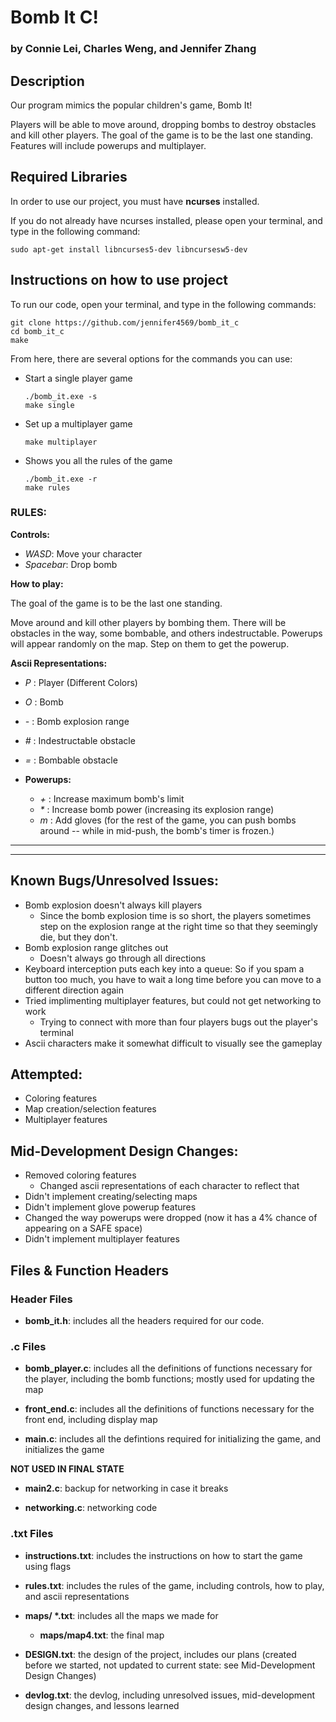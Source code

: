 # Bomb It C!
### by Connie Lei, Charles Weng, and Jennifer Zhang


## Description
Our program mimics the popular children's game, Bomb It!

Players will be able to move around, dropping bombs to destroy obstacles and kill other players. The goal of the game is to be the last one standing. Features will include powerups and multiplayer. 

## Required Libraries
In order to use our project, you must have __ncurses__ installed. 

If you do not already have ncurses installed, please open your terminal, and type in the following command:
```
sudo apt-get install libncurses5-dev libncursesw5-dev
```
  
## Instructions on how to use project
To run our code, open your terminal, and type in the following commands:
```
git clone https://github.com/jennifer4569/bomb_it_c
cd bomb_it_c
make
```

From here, there are several options for the commands you can use:

* Start a single player game

      ./bomb_it.exe -s
      make single

* Set up a multiplayer game

      make multiplayer

* Shows you all the rules of the game
		 
      ./bomb_it.exe -r
      make rules

### RULES:
**Controls:**
  * *WASD*: Move your character
  * *Spacebar*: Drop bomb
  
**How to play:**
	
  The goal of the game is to be the last one standing.
  
  Move around and kill other players by bombing them. There will be obstacles in the way, some bombable, and others indestructable. Powerups will appear randomly on the map. Step on them to get the powerup.
		
**Ascii Representations:**
* *P* : Player (Different Colors)
* *O* : Bomb
* *-* : Bomb explosion range
* *#* : Indestructable obstacle
* *=* : Bombable obstacle

* **Powerups:**
  * *+* : Increase maximum bomb's limit
  * *\** : Increase bomb power (increasing its explosion range)
  * *m* : Add gloves (for the rest of the game, you can push bombs around -- while in mid-push, the bomb's timer is frozen.)


---
---


## Known Bugs/Unresolved Issues:
* Bomb explosion doesn't always kill players
  * Since the bomb explosion time is so short, the players sometimes step on the explosion range at the right time so that they seemingly die, but they don't.
* Bomb explosion range glitches out
  * Doesn't always go through all directions
* Keyboard interception puts each key into a queue: So if you spam a button too much, you have to wait a long time before you can move to a different direction again
* Tried implimenting multiplayer features, but could not get networking to work
  * Trying to connect with more than four players bugs out the player's terminal
* Ascii characters make it somewhat difficult to visually see the gameplay

## Attempted:
* Coloring features
* Map creation/selection features
* Multiplayer features

## Mid-Development Design Changes:
* Removed coloring features
  * Changed ascii representations of each character to reflect that
* Didn't implement creating/selecting maps
* Didn't implement glove powerup features
* Changed the way powerups were dropped (now it has a 4% chance of appearing on a SAFE space)
* Didn't implement multiplayer features

## Files & Function Headers
### Header Files

* **bomb\_it.h**: includes all the headers required for our code.

### .c Files

* **bomb\_player.c**: includes all the definitions of functions necessary for the player, including the bomb functions; mostly used for updating the map

* **front\_end.c**: includes all the definitions of functions necessary for the front end, including display map

* **main.c**: includes all the defintions required for initializing the game, and initializes the game

**NOT USED IN FINAL STATE**
* **main2.c**: backup for networking in case it breaks

* **networking.c**: networking code

### .txt Files

* **instructions.txt**: includes the instructions on how to start the game using flags

* **rules.txt**: includes the rules of the game, including controls, how to play, and ascii representations

* **maps/ \*.txt**: includes all the maps we made for 
  * **maps/map4.txt**: the final map
  
* **DESIGN.txt**: the design of the project, includes our plans (created before we started, not updated to current state: see Mid-Development Design Changes)

* **devlog.txt**: the devlog, including unresolved issues, mid-development design changes, and lessons learned
